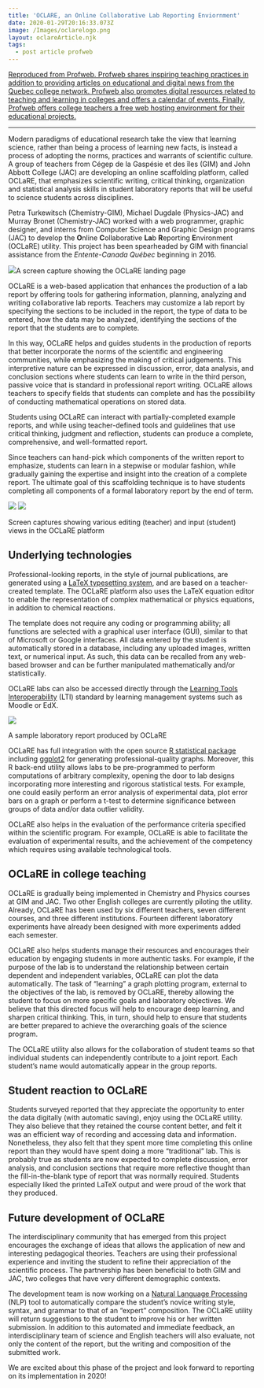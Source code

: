 ```yaml
---
title: 'OCLARE, an Online Collaborative Lab Reporting Enviornment'
date: 2020-01-29T20:16:33.073Z
image: /Images/oclarelogo.png
layout: oclareArticle.njk
tags:
  - post article profweb
---
```

[Reproduced from Profweb. Profweb shares inspiring teaching practices in addition to providing articles on educational and digital news from the Quebec college network. Profweb also promotes digital resources related to teaching and learning in colleges and offers a calendar of events. Finally, Profweb offers college teachers a free web hosting environment for their educational projects.](https://www.profweb.ca/en/publications/articles/oclare-an-online-collaborative-lab-reporting-environment?utm_source=Infolettre+anglophone&utm_campaign=e74a09c84d-Infolettre_anglophone_COPY_01&utm_medium=email&utm_term=0_f3ae205636-e74a09c84d-138899417)

- - -

Modern paradigms of educational research take the view that learning science, rather than being a process of learning new facts, is instead a process of adopting the norms, practices and warrants of scientific culture. A group of teachers from Cégep de la Gaspésie et des îles (GIM) and John Abbott College (JAC) are developing an online scaffolding platform, called OCLaRE, that emphasizes scientific writing, critical thinking, organization and statistical analysis skills in student laboratory reports that will be useful to science students across disciplines.

Petra Turkewitsch (Chemistry-GIM), Michael Dugdale (Physics-JAC) and Murray Bronet (Chemistry-JAC) worked with a web programmer, graphic designer, and interns from Computer Science and Graphic Design programs (JAC) to develop the **O**nline **C**ollaborative **La**b **R**eporting **E**nvironment (OCLaRE) utility. This project has been spearheaded by GIM with financial assistance from the *Entente-Canada Québec* beginning in 2016.

[![](https://www.profweb.ca/system/cms/files/files/000/004/416/original/oclare-website.jpg)](https://www.profweb.ca/system/cms/files/files/000/004/416/original/oclare-website.jpg "Opens in a new window.")A screen capture showing the OCLaRE landing page

OCLaRE is a web-based application that enhances the production of a lab report by offering tools for gathering information, planning, analyzing and writing collaborative lab reports. Teachers may customize a lab report by specifying the sections to be included in the report, the type of data to be entered, how the data may be analyzed, identifying the sections of the report that the students are to complete.

In this way, OCLaRE helps and guides students in the production of reports that better incorporate the norms of the scientific and engineering communities, while emphasizing the making of critical judgements. This interpretive nature can be expressed in discussion, error, data analysis, and conclusion sections where students can learn to write in the third person, passive voice that is standard in professional report writing. OCLaRE allows teachers to specify fields that students can complete and has the possibility of conducting mathematical operations on stored data.

Students using OCLaRE can interact with partially-completed example reports, and while using teacher-defined tools and guidelines that use critical thinking, judgment and reflection, students can produce a complete, comprehensive, and well-formatted report.

Since teachers can hand-pick which components of the written report to emphasize, students can learn in a stepwise or modular fashion, while gradually gaining the expertise and insight into the creation of a complete report. The ultimate goal of this scaffolding technique is to have students completing all components of a formal laboratory report by the end of term.

[![](https://www.profweb.ca/system/cms/files/files/000/004/415/original/oclare-teachers-students-views.jpg)](https://www.profweb.ca/system/cms/files/files/000/004/415/original/oclare-teachers-students-views.jpg "Opens in a new window.") [![](https://www.profweb.ca/system/cms/files/files/000/004/414/original/oclare-students-views.jpg)](https://www.profweb.ca/system/cms/files/files/000/004/414/original/oclare-students-views.jpg "Opens in a new window.")

Screen captures showing various editing (teacher) and input (student) views in the OCLaRE platform

## Underlying technologies

Professional-looking reports, in the style of journal publications, are generated using a [LaTeX typesetting system](https://en.wikipedia.org/wiki/LaTeX "Opens in a new window."), and are based on a teacher-created template. The OCLaRE platform also uses the LaTeX equation editor to enable the representation of complex mathematical or physics equations, in addition to chemical reactions.

The template does not require any coding or programming ability; all functions are selected with a graphical user interface (GUI), similar to that of Microsoft or Google interfaces. All data entered by the student is automatically stored in a database, including any uploaded images, written text, or numerical input. As such, this data can be recalled from any web-based browser and can be further manipulated mathematically and/or statistically.

OCLaRE labs can also be accessed directly through the [Learning Tools Interoperability](https://en.wikipedia.org/wiki/Learning_Tools_Interoperability "Opens in a new window.") (LTI) standard by learning management systems such as Moodle or EdX.

[![](https://www.profweb.ca/system/cms/files/files/000/004/413/original/lab-report-example.jpg)](https://www.profweb.ca/system/cms/files/files/000/004/413/original/lab-report-example.jpg "Opens in a new window.")

A sample laboratory report produced by OCLaRE

OCLaRE has full integration with the open source [R statistical package](https://www.r-project.org/about.html "Opens in a new window.") including [ggplot2](https://ggplot2.tidyverse.org/ "Opens in a new window.") for generating professional-quality graphs. Moreover, this R back-end utility allows labs to be pre-programmed to perform computations of arbitrary complexity, opening the door to lab designs incorporating more interesting and rigorous statistical tests. For example, one could easily perform an error analysis of experimental data, plot error bars on a graph or perform a t-test to determine significance between groups of data and/or data outlier validity.

OCLaRE also helps in the evaluation of the performance criteria specified within the scientific program. For example, OCLaRE is able to facilitate the evaluation of experimental results, and the achievement of the competency which requires using available technological tools.

## OCLaRE in college teaching

OCLaRE is gradually being implemented in Chemistry and Physics courses at GIM and JAC. Two other English colleges are currently piloting the utility. Already, OCLaRE has been used by six different teachers, seven different courses, and three different institutions. Fourteen different laboratory experiments have already been designed with more experiments added each semester.

OCLaRE also helps students manage their resources and encourages their education by engaging students in more authentic tasks. For example, if the purpose of the lab is to understand the relationship between certain dependent and independent variables, OCLaRE can plot the data automatically. The task of “learning” a graph plotting program, external to the objectives of the lab, is removed by OCLaRE, thereby allowing the student to focus on more specific goals and laboratory objectives. We believe that this directed focus will help to encourage deep learning, and sharpen critical thinking. This, in turn, should help to ensure that students are better prepared to achieve the overarching goals of the science program.

The OCLaRE utility also allows for the collaboration of student teams so that individual students can independently contribute to a joint report. Each student’s name would automatically appear in the group reports.

## Student reaction to OCLaRE

Students surveyed reported that they appreciate the opportunity to enter the data digitally (with automatic saving), enjoy using the OCLaRE utility. They also believe that they retained the course content better, and felt it was an efficient way of recording and accessing data and information. Nonetheless, they also felt that they spent more time completing this online report than they would have spent doing a more “traditional” lab. This is probably true as students are now expected to complete discussion, error analysis, and conclusion sections that require more reflective thought than the fill-in-the-blank type of report that was normally required. Students especially liked the printed LaTeX output and were proud of the work that they produced.

## Future development of OCLaRE

The interdisciplinary community that has emerged from this project encourages the exchange of ideas that allows the application of new and interesting pedagogical theories. Teachers are using their professional experience and inviting the student to refine their appreciation of the scientific process. The partnership has been beneficial to both GIM and JAC, two colleges that have very different demographic contexts.

The development team is now working on a [Natural Language Processing](https://en.wikipedia.org/wiki/Natural_language_processing "Opens in a new window.") (NLP) tool to automatically compare the student’s novice writing style, syntax, and grammar to that of an “expert” composition. The OCLaRE utility will return suggestions to the student to improve his or her written submission. In addition to this automated and immediate feedback, an interdisciplinary team of science and English teachers will also evaluate, not only the content of the report, but the writing and composition of the submitted work.

We are excited about this phase of the project and look forward to reporting on its implementation in 2020!